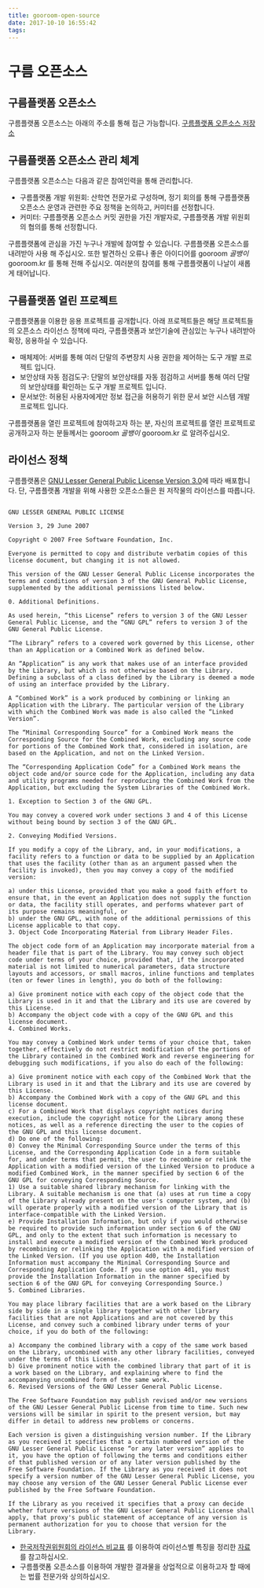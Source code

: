 ```yaml
---
title: gooroom-open-source
date: 2017-10-10 16:55:42
tags:
---
```


구름 오픈소스
===============

구름플랫폼 오픈소스
---------------
구름플랫폼 오픈소스는 아래의 주소를 통해 접근 가능합니다.
[구름플랫폼 오픈소스 저장소](http://www.gooroom.kr)

구름플랫폼 오픈소스 관리 체계
---------------
구름플랫폼 오픈소스는 다음과 같은 참여인력을 통해 관리합니다.
* 구름플랫폼 개발 위원회: 산학연 전문가로 구성하며, 정기 회의를 통해 구름플랫폼 오픈소스 운영과 관련한 주요 정책을 논의하고, 커미터를 선정합니다.  
* 커미터: 구름플랫폼 오픈소스 커밋 권한을 가진 개발자로, 구름플랫폼 개발 위원회의 협의를 통해 선정합니다.  

구름플랫폼에 관심을 가진 누구나 개발에 참여할 수 있습니다. 구름플랫폼 오픈소스를 내려받아 사용 해 주십시오. 또한 발견하신 오류나 좋은 아이디어를 gooroom _골뱅이_ gooroom.kr 를 통해 전해 주십시오. 여러분의 참여를 통해 구름플랫폼이 나날이 새롭게 태어납니다.

구름플랫폼 열린 프로젝트
---------------
구름플랫폼을 이용한 응용 프로젝트를 공개합니다. 아래 프로젝트들은 해당 프로젝트들의 오픈소스 라이선스 정책에 따라, 구름플랫폼과 보안기술에 관심있는 누구나 내려받아 확장, 응용하실 수 있습니다.
* 매체제어: 서버를 통해 여러 단말의 주변장치 사용 권한을 제어하는 도구 개발 프로젝트 입니다.
* 보안상태 자동 점검도구: 단말의 보안상태를 자동 점검하고 서버를 통해 여러 단말의 보안상태를 확인하는 도구 개발 프로젝트 입니다.
* 문서보안: 허용된 사용자에게만 정보 접근을 허용하기 위한 문서 보안 시스템 개발 프로젝트 입니다.

구름플랫폼을 열린 프로젝트에 참여하고자 하는 분, 자신의 프로젝트를 열린 프로젝트로 공개하고자 하는 분들께서는 gooroom _골뱅이_ gooroom.kr 로 알려주십시오.

라이선스 정책
---------------
구름플랫폼은 [GNU Lesser General Public License Version 3.0](https://www.gnu.org/licenses/lgpl.html)에 따라 배포합니다.
단, 구름플랫폼 개발을 위해 사용한 오픈소스들은 원 저작물의 라이선스를 따릅니다.

<pre><code>
GNU LESSER GENERAL PUBLIC LICENSE

Version 3, 29 June 2007

Copyright © 2007 Free Software Foundation, Inc. <https://fsf.org/>

Everyone is permitted to copy and distribute verbatim copies of this license document, but changing it is not allowed.

This version of the GNU Lesser General Public License incorporates the terms and conditions of version 3 of the GNU General Public License, supplemented by the additional permissions listed below.

0. Additional Definitions.

As used herein, “this License” refers to version 3 of the GNU Lesser General Public License, and the “GNU GPL” refers to version 3 of the GNU General Public License.

“The Library” refers to a covered work governed by this License, other than an Application or a Combined Work as defined below.

An “Application” is any work that makes use of an interface provided by the Library, but which is not otherwise based on the Library. Defining a subclass of a class defined by the Library is deemed a mode of using an interface provided by the Library.

A “Combined Work” is a work produced by combining or linking an Application with the Library. The particular version of the Library with which the Combined Work was made is also called the “Linked Version”.

The “Minimal Corresponding Source” for a Combined Work means the Corresponding Source for the Combined Work, excluding any source code for portions of the Combined Work that, considered in isolation, are based on the Application, and not on the Linked Version.

The “Corresponding Application Code” for a Combined Work means the object code and/or source code for the Application, including any data and utility programs needed for reproducing the Combined Work from the Application, but excluding the System Libraries of the Combined Work.

1. Exception to Section 3 of the GNU GPL.

You may convey a covered work under sections 3 and 4 of this License without being bound by section 3 of the GNU GPL.

2. Conveying Modified Versions.

If you modify a copy of the Library, and, in your modifications, a facility refers to a function or data to be supplied by an Application that uses the facility (other than as an argument passed when the facility is invoked), then you may convey a copy of the modified version:

a) under this License, provided that you make a good faith effort to ensure that, in the event an Application does not supply the function or data, the facility still operates, and performs whatever part of its purpose remains meaningful, or
b) under the GNU GPL, with none of the additional permissions of this License applicable to that copy.
3. Object Code Incorporating Material from Library Header Files.

The object code form of an Application may incorporate material from a header file that is part of the Library. You may convey such object code under terms of your choice, provided that, if the incorporated material is not limited to numerical parameters, data structure layouts and accessors, or small macros, inline functions and templates (ten or fewer lines in length), you do both of the following:

a) Give prominent notice with each copy of the object code that the Library is used in it and that the Library and its use are covered by this License.
b) Accompany the object code with a copy of the GNU GPL and this license document.
4. Combined Works.

You may convey a Combined Work under terms of your choice that, taken together, effectively do not restrict modification of the portions of the Library contained in the Combined Work and reverse engineering for debugging such modifications, if you also do each of the following:

a) Give prominent notice with each copy of the Combined Work that the Library is used in it and that the Library and its use are covered by this License.
b) Accompany the Combined Work with a copy of the GNU GPL and this license document.
c) For a Combined Work that displays copyright notices during execution, include the copyright notice for the Library among these notices, as well as a reference directing the user to the copies of the GNU GPL and this license document.
d) Do one of the following:
0) Convey the Minimal Corresponding Source under the terms of this License, and the Corresponding Application Code in a form suitable for, and under terms that permit, the user to recombine or relink the Application with a modified version of the Linked Version to produce a modified Combined Work, in the manner specified by section 6 of the GNU GPL for conveying Corresponding Source.
1) Use a suitable shared library mechanism for linking with the Library. A suitable mechanism is one that (a) uses at run time a copy of the Library already present on the user's computer system, and (b) will operate properly with a modified version of the Library that is interface-compatible with the Linked Version.
e) Provide Installation Information, but only if you would otherwise be required to provide such information under section 6 of the GNU GPL, and only to the extent that such information is necessary to install and execute a modified version of the Combined Work produced by recombining or relinking the Application with a modified version of the Linked Version. (If you use option 4d0, the Installation Information must accompany the Minimal Corresponding Source and Corresponding Application Code. If you use option 4d1, you must provide the Installation Information in the manner specified by section 6 of the GNU GPL for conveying Corresponding Source.)
5. Combined Libraries.

You may place library facilities that are a work based on the Library side by side in a single library together with other library facilities that are not Applications and are not covered by this License, and convey such a combined library under terms of your choice, if you do both of the following:

a) Accompany the combined library with a copy of the same work based on the Library, uncombined with any other library facilities, conveyed under the terms of this License.
b) Give prominent notice with the combined library that part of it is a work based on the Library, and explaining where to find the accompanying uncombined form of the same work.
6. Revised Versions of the GNU Lesser General Public License.

The Free Software Foundation may publish revised and/or new versions of the GNU Lesser General Public License from time to time. Such new versions will be similar in spirit to the present version, but may differ in detail to address new problems or concerns.

Each version is given a distinguishing version number. If the Library as you received it specifies that a certain numbered version of the GNU Lesser General Public License “or any later version” applies to it, you have the option of following the terms and conditions either of that published version or of any later version published by the Free Software Foundation. If the Library as you received it does not specify a version number of the GNU Lesser General Public License, you may choose any version of the GNU Lesser General Public License ever published by the Free Software Foundation.

If the Library as you received it specifies that a proxy can decide whether future versions of the GNU Lesser General Public License shall apply, that proxy's public statement of acceptance of any version is permanent authorization for you to choose that version for the Library.
</code></pre>

* [한국저작권위원회의 라이선스 비교표](https://www.copyright.or.kr/fairuse/olis/license/compare/init.do) 를 이용하여 라이선스별 특징을 정리한 [자료](/data/license-comparisons.pdf) 를 참고하십시오.
* 구름플랫폼 오픈소스를 이용하여 개발한 결과물을 상업적으로 이용하고자 할 때에는 법률 전문가와 상의하십시오.
